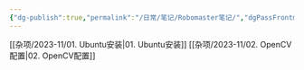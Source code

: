 ```yaml
---
{"dg-publish":true,"permalink":"/日常/笔记/Robomaster笔记/","dgPassFrontmatter":true}
---
```


[[杂项/2023-11/01. Ubuntu安装\|01. Ubuntu安装]]
[[杂项/2023-11/02. OpenCV配置\|02. OpenCV配置]]
